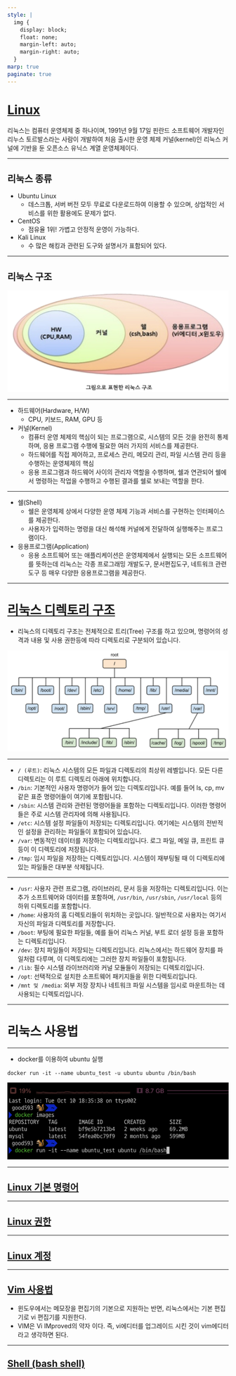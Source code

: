 ```yaml
---
style: |
  img {
    display: block;
    float: none;
    margin-left: auto;
    margin-right: auto;
  }
marp: true
paginate: true
---
```

# [Linux](https://onecoin-life.com/45)
리눅스는 컴퓨터 운영체제 중 하나이며, 1991년 9월 17일 핀란드 소프트웨어 개발자인 리누스 토르발스라는 사람이 개발하여 처음 출시한 운영 체제 커널(kernel)인 리눅스 커널에 기반을 둔 오픈소스 유닉스 계열 운영체제이다. 

---
## 리눅스 종류
- Ubuntu Linux 
  - 데스크톱, 서버 버전 모두 무료로 다운로드하여 이용할 수 있으며, 상업적인 서비스를 위한 활용에도 문제가 없다. 
- CentOS
  - 점유율 1위! 가볍고 안정적 운영이 가능하다.
- Kali Linux
  - 수 많은 해킹과 관련된 도구와 설명서가 표함되어 있다.

---
## 리눅스 구조 
![Alt text](./img/image.png)

---
- 하드웨어(Hardware, H/W)
  - CPU, 키보드, RAM, GPU 등 
- 커널(Kernel)
  - 컴퓨터 운영 체제의 핵심이 되는 프로그램으로, 시스템의 모든 것을 완전히 통제하며, 응용 프로그램 수행에 필요한 여러 가지의 서비스를 제공한다. 
  - 하드웨어를 직접 제어하고, 프로세스 관리, 메모리 관리, 파일 시스템 관리 등을 수행하는 운영체제의 핵심 
  - 응용 프로그램과 하드웨어 사이의 관리자 역할을 수행하며, 쉘과 연관되어 쉘에서 명령하는 작업을 수행하고 수행된 결과를 쉘로 보내는 역할을 한다. 

---
- 쉘(Shell)
  - 쉘은 운영체제 상에서 다양한 운영 체제 기능과 서비스를 구현하는 인터페이스를 제공한다. 
  - 사용자가 입력하는 명령을 대신 해석해 커널에게 전달하여 실행해주는 프로그램이다. 
- 응용프로그램(Application)
  - 응용 소프트웨어 또는 애플리케이션은 운영체제에서 실행되는 모든 소프트웨어를 뜻하는데 리눅스는 각종 프로그래밍 개발도구, 문서편집도구, 네트워크 관련 도구 등 매우 다양한 응용프로그램을 제공한다. 

---
# [리눅스 디렉토리 구조](https://velog.io/@malangcow/AWS-%EB%A6%AC%EB%88%85%EC%8A%A4-%EB%94%94%EB%A0%89%ED%86%A0%EB%A6%AC-%EA%B5%AC%EC%A1%B0)
- 리눅스의 디렉토리 구조는 전체적으로 트리(Tree) 구조를 하고 있으며, 명령어의 성격과 내용 및 사용 권한등에 따라 디렉토리로 구분되어 있습니다.

![w:1000](./img/image-1.png)

---
- `/ (루트)`: 리눅스 시스템의 모든 파일과 디렉토리의 최상위 레벨입니다. 모든 다른 디렉토리는 이 루트 디렉토리 아래에 위치합니다.
- `/bin`: 기본적인 사용자 명령어가 들어 있는 디렉토리입니다. 예를 들어 ls, cp, mv 같은 표준 명령어들이 여기에 포함됩니다.
- `/sbin`: 시스템 관리와 관련된 명령어들을 포함하는 디렉토리입니다. 이러한 명령어들은 주로 시스템 관리자에 의해 사용됩니다.
- `/etc`: 시스템 설정 파일들이 저장되는 디렉토리입니다. 여기에는 시스템의 전반적인 설정을 관리하는 파일들이 포함되어 있습니다.
- `/var`: 변동적인 데이터를 저장하는 디렉토리입니다. 로그 파일, 메일 큐, 프린트 큐 등이 이 디렉토리에 저장됩니다.
- `/tmp`: 임시 파일을 저장하는 디렉토리입니다. 시스템이 재부팅될 때 이 디렉토리에 있는 파일들은 대부분 삭제됩니다.
---
- `/usr`: 사용자 관련 프로그램, 라이브러리, 문서 등을 저장하는 디렉토리입니다. 이는 추가 소프트웨어와 데이터를 포함하며, `/usr/bin`, `/usr/sbin`, `/usr/local` 등의 하위 디렉토리를 포함합니다.
- `/home`: 사용자의 홈 디렉토리들이 위치하는 곳입니다. 일반적으로 사용자는 여기서 자신의 파일과 디렉토리를 저장합니다.
- `/boot`: 부팅에 필요한 파일들, 예를 들어 리눅스 커널, 부트 로더 설정 등을 포함하는 디렉토리입니다.
- `/dev`: 장치 파일들이 저장되는 디렉토리입니다. 리눅스에서는 하드웨어 장치를 파일처럼 다루며, 이 디렉토리에는 그러한 장치 파일들이 포함됩니다.
- `/lib`: 필수 시스템 라이브러리와 커널 모듈들이 저장되는 디렉토리입니다.
- `/opt`: 선택적으로 설치한 소프트웨어 패키지들을 위한 디렉토리입니다.
- `/mnt 및 /media`: 외부 저장 장치나 네트워크 파일 시스템을 임시로 마운트하는 데 사용되는 디렉토리입니다.

---
# 리눅스 사용법 

---
- docker를 이용하여 ubuntu 실행 
```shell
docker run -it --name ubuntu_test -u ubuntu ubuntu /bin/bash
```
![Alt text](./img/image-0.png)

---
## [Linux 기본 명령어](./basic.md)

---
## [Linux 권한](./permission.md)

---
## [Linux 계정](./account.md)

---
## [Vim 사용법](./vim.md) 
- 윈도우에서는 메모장을 편집기의 기본으로 지원하는 반면, 리눅스에서는 기본 편집기로 vi 편집기를 지원한다.
- VIM은 Vi IMproved의 약자 이다. 즉, vi에디터를 업그레이드 시킨 것이 vim에디터라고 생각하면 된다.

---
## [Shell (bash shell)](./Shell.md)



